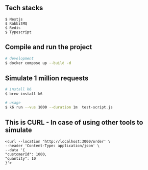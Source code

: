 ## Tech stacks

```
$ Nestjs
$ RabbitMQ
$ Redis
$ Typescript
```

## Compile and run the project

```bash
# development
$ docker compose up --build -d
```

## Simulate 1 million requests

```bash
# install k6
$ brew install k6

# usage
$ k6 run --vus 1000 --duration 1m  test-script.js
```
## This is CURL - In case of using other tools to simulate

```
<curl --location 'http://localhost:3000/order' \
--header 'Content-Type: application/json' \
--data '{
"customerId": 1000,
"quantity": 10
}'>
```

